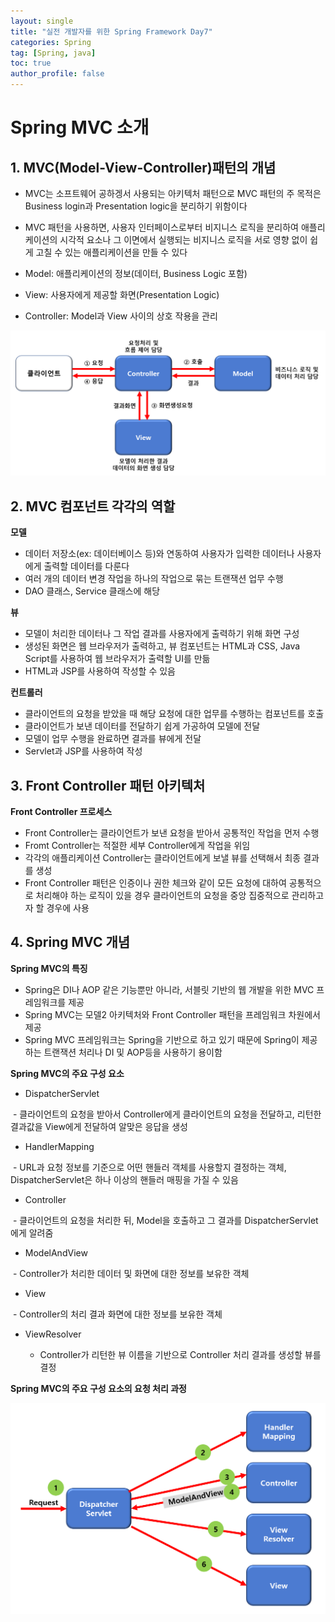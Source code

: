 ```yaml
---
layout: single
title: "실전 개발자를 위한 Spring Framework Day7"
categories: Spring
tag: [Spring, java]
toc: true
author_profile: false
---
```

# Spring MVC 소개

## 1. MVC(Model-View-Controller)패턴의 개념

* MVC는 소프트웨어 공하겡서 사용되는 아키텍처 패턴으로 MVC 패턴의 주 목적은 Business login과 Presentation logic을 분리하기 위함이다
* MVC 패턴을 사용하면, 사용자 인터페이스로부터 비지니스 로직을 분리하여 애플리케이션의 시각적 요소나 그 이면에서 실행되는 비지니스 로직을 서로 영향 없이 쉽게 고칠 수 있는 애플리케이션을 만들 수 있다

* Model: 애플리케이션의 정보(데이터, Business Logic 포함)
* View: 사용자에게 제공할 화면(Presentation Logic)
* Controller: Model과 View 사이의 상호 작용을 관리



<img src="../../images/Spring/day7/image2.png" alt="image-20211118011719672" style="zoom: 70%;" />



## 2. MVC 컴포넌트 각각의 역할

**모델**

* 데이터 저장소(ex: 데이터베이스 등)와 연동하여 사용자가 입력한 데이터나 사용자에게 출력할 데이터를 다룬다
* 여러 개의 데이터 변경 작업을 하나의 작업으로 묶는 트랜잭션 업무 수행
* DAO 클래스, Service 클래스에 해당



**뷰**

* 모델이 처리한 데이터나 그 작업 결과를 사용자에게 출력하기 위해 화면 구성
* 생성된 화면은 웹 브라우저가 출력하고, 뷰 컴포넌트는 HTML과 CSS, Java Script를 사용하여 웹 브라우저가 출력할 UI를 만듦
* HTML과 JSP를 사용하여 작성할 수 있음



**컨트롤러**

* 클라이언트의 요청을 받았을 때 해당 요청에 대한 업무를 수행하는 컴포넌트를 호출
* 클라이언트가 보낸 데이터를 전달하기 쉽게 가공하여 모델에 전달
* 모델이 업무 수행을 완료하면 결과를 뷰에게 전달
* Servlet과 JSP를 사용하여 작성



## 3. Front Controller 패턴 아키텍처

**Front Controller 프로세스**

* Front Controller는 클라이언트가 보낸 요청을 받아서 공통적인 작업을 먼저 수행
* Fromt Controller는 적절한 세부 Controller에게 작업을 위임
* 각각의 애플리케이션 Controller는 클라이언트에게 보낼 뷰를 선택해서 최종 결과를 생성
* Front Controller 패턴은 인증이나 권한 체크와 같이 모든 요청에 대하여 공통적으로 처리해야 하는 로직이 있을 경우 클라이언트의 요청을 중앙 집중적으로 관리하고자 할 경우에 사용



## 4. Spring MVC 개념

**Spring MVC의 특징**

* Spring은 DI나 AOP 같은 기능뿐만 아니라, 서블릿 기반의 웹 개발을 위한 MVC 프레임워크를 제공
* Spring MVC는 모델2 아키텍처와 Front Controller 패턴을 프레임워크 차원에서 제공
* Spring MVC 프레임워크는 Spring을 기반으로 하고 있기 때문에 Spring이 제공하는 트랜잭션 처리나 DI 및 AOP등을 사용하기 용이함



**Spring MVC의 주요 구성 요소**

* DispatcherServlet

​	- 클라이언트의 요청을 받아서 Controller에게 클라이언트의 요청을 전달하고, 리턴한 결과값을 View에게 전달하여 알맞은 응답을 생성

* HandlerMapping

​	- URL과 요청 정보를 기준으로 어떤 핸들러 객체를 사용할지 결정하는 객체, DispatcherServlet은 하나 이상의 핸들러 매핑을 가질 수 있음

* Controller

​	- 클라이언트의 요청을 처리한 뒤, Model을 호출하고 그 결과를 DispatcherServlet에게 알려줌

* ModelAndView

​	- Controller가 처리한 데이터 및 화면에 대한 정보를 보유한 객체

* View

​	- Controller의 처리 결과 화면에 대한 정보를 보유한 객체

* ViewResolver

	- Controller가 리턴한 뷰 이름을 기반으로 Controller 처리 결과를 생성할 뷰를 결정



**Spring MVC의 주요 구성 요소의 요청 처리 과정**

<img src="../../images/Spring/day7/image1.png" alt="image-20211118011719672" style="zoom: 70%;" />
